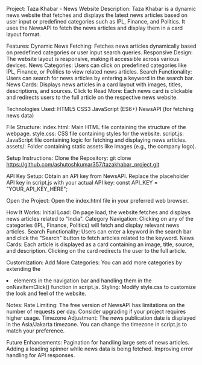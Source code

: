 Project: Taza Khabar - News Website
Description:
Taza Khabar is a dynamic news website that fetches and displays the latest news articles based on user input or predefined categories such as IPL, Finance, and Politics. It uses the NewsAPI to fetch the news articles and display them in a card layout format.

Features:
Dynamic News Fetching: Fetches news articles dynamically based on predefined categories or user input search queries.
Responsive Design: The website layout is responsive, making it accessible across various devices.
News Categories: Users can click on predefined categories like IPL, Finance, or Politics to view related news articles.
Search Functionality: Users can search for news articles by entering a keyword in the search bar.
News Cards: Displays news articles in a card layout with images, titles, descriptions, and sources.
Click to Read More: Each news card is clickable and redirects users to the full article on the respective news website.

Technologies Used:
HTML5
CSS3
JavaScript (ES6+)
NewsAPI (for fetching news data)

File Structure:
index.html: Main HTML file containing the structure of the webpage.
style.css: CSS file containing styles for the website.
script.js: JavaScript file containing logic for fetching and displaying news articles.
assets/: Folder containing static assets like images (e.g., the company logo).

Setup Instructions:
Clone the Repository: git clone https://github.com/ashutoshkumar357/tazakhabar_project.git

API Key Setup:
Obtain an API key from NewsAPI.
Replace the placeholder API key in script.js with your actual API key: const API_KEY = "YOUR_API_KEY_HERE";

Open the Project:
Open the index.html file in your preferred web browser.

How It Works:
Initial Load: On page load, the website fetches and displays news articles related to "India".
Category Navigation: Clicking on any of the categories (IPL, Finance, Politics) will fetch and display relevant news articles.
Search Functionality: Users can enter a keyword in the search bar and click the "Search" button to fetch articles related to the keyword.
News Cards: Each article is displayed as a card containing an image, title, source, and description. Clicking on the card redirects the user to the full article.

Customization:
Add More Categories: You can add more categories by extending the <li> elements in the navigation bar and handling them in the onNavItemClick() function in script.js.
Styling: Modify style.css to customize the look and feel of the website.

Notes:
Rate Limiting: The free version of NewsAPI has limitations on the number of requests per day. Consider upgrading if your project requires higher usage.
Timezone Adjustment: The news publication date is displayed in the Asia/Jakarta timezone. You can change the timezone in script.js to match your preference.

Future Enhancements:
Pagination for handling large sets of news articles.
Adding a loading spinner while news data is being fetched.
Improving error handling for API responses.
